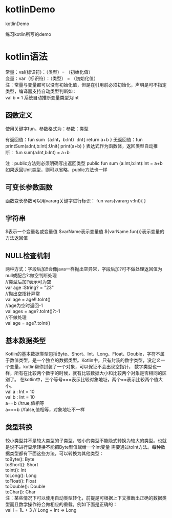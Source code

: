 # kotlinDemo
kotlinDemo

练习kotlin所写的demo

kotlin语法
=====
常量：val(标识符)：（类型）= （初始化值）<br>
变量：var（标识符）：（类型） = （初始化值）<br>
注：常量与变量都可以没有初始化值，但是在引用前必须初始化，声明是可不指定类型，编译器支持自动类型判断如：<br>
    val b = 1 系统自动推断变量类型为Int

函数定义
----
使用关键字fun，参数格式为：参数：类型<br>

有返回值：fun sum（a:Int，b:Int）:Int{
             return a+b
          }
无返回值：fun printSum(a:Int,b:Int):Unit{
              print(a+b)
          }
表达式作为函数体，返回类型自动推断：
          fun sum(a:Int,b:Int) = a+b

注：public方法则必须明确写出返回类型
          public fun sum (a:Int,b:Int):Int = a+b
    如果返回Unit类型，则可以省略，public方法也一样

可变长参数函数
-----
函数变长参数可以用vararg关键字进行标识：
fun vars(vararg v:Int){
}

字符串
----
$表示一个变量名或变量值
$varName表示变量值
${varName.fun()}表示变量的方法返回值

NULL检查机制
----
两种方式：字段后加!!会像java一样抛出空异常，字段后加?可不做处理返回值为null或配合?:做空判断处理<br>
//类型后加?表示可为空<br>
var age :String? = "23"<br>
//抛出空指针异常<br>
val age = age!!.toInt()<br>
//age为空时返回-1<br>
val ages = age?.toInt()?:-1<br>
//不做处理<br>
val age = age?.toInt()

基本数据类型
----
Kotlin的基本数据类型包括Byte、Short、Int、Long、Float、Double，字符不属于数值类型，是一个独立的数据类型。Kotlin中，只有封装的数字类型，没定义一个变量，kotlin帮你封装了一个对象，可以保证不会出现空指针，
数字类型也一样，所有在比较两个数字的时候，就有比较数据大小和比较两个对象是否相同的区别了。
在kotlin中，三个等号===表示比较对象地址，两个==表示比较两个值大小。<br>
val a : Int = 10<br>
val b : Int = 10<br>
a==b //true,值相等<br>
a===b //false,值相等，对象地址不一样<br>

类型转换
-----
较小类型并不是较大类型的子类型，较小的类型不能隐式转换为较大的类型。也就是说不进行显示转换不能把Byte型值赋给一个Int变量
需要通过toInt方法。每种数据类型都有下面这些方法，可以转换为其他类型：<br>
toByte(): Byte<br>
toShort(): Short<br>
toInt(): Int<br>
toLong(): Long<br>
toFloat(): Float<br>
toDouble(): Double<br>
toChar(): Char<br>
注：某些情况下可以使用自动类型转化，前提是可根据上下文推断出正确的数据类型而且数学操作符会做相应的重载。例如下面是正确的：<br>
val l = 1L + 3 // Long + Int => Long
